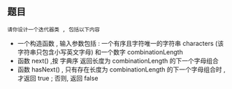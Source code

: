 ## 题目
    请你设计一个迭代器类 , 包括以下内容
 - 一个构造函数 , 输入参数包括 : 一个有序且字符唯一的字符串
        characters (该字符串只包含小写英文字母) 和一个数字 
        combinationLength
 - 函数 next() ,按 字典序 返回长度为 combinationLength 的下一个字母组合
 - 函数 hasNext() , 只有存在长度为 combinationLength 的下一个字母组合时 , 才返回 true ; 否则, 返回 false